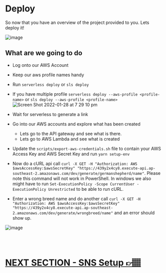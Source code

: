 # Deploy

So now that you have an overview of the project provided to you. Lets deploy it!

![image](https://user-images.githubusercontent.com/17308998/151512695-234b83f9-0c12-4120-b873-2ec0b3314f02.png)

## What are we going to do
- Log onto our AWS Account
- Keep our aws profile names handy
- Run `serverless deploy` or `sls deploy`
- If you have multiple profile `serverless deploy --aws-profile <profile-name>` or `sls deploy --aws-profile <profile-name>`
![Screen Shot 2022-01-28 at 7 29 10 pm](https://user-images.githubusercontent.com/17308998/151513393-9a0de6be-397f-440e-88da-9db5f7a4afec.png)

- Wait for serverless to generate a link
- Go into our AWS accounts and explore what has been created
    - Lets go to the API gateway and see what is there.
    - Lets go to AWS Lambda and see what is created
- Update the `scripts/export-aws-credentials.sh` file to contain your AWS Access Key and AWS Secret Key and run `yarn setup-env` 
- Now do a cURL api call `curl -X GET -H "Authorization: AWS $awsAccessKey:$awsSecretKey" "https://439y2x4cy8.execute-api.ap-southeast-2.amazonaws.com/dev/generate/germanshepherd/name"`. Please note this command will not work in PowerShell. In windows we also might have to run `Set-ExecutionPolicy -Scope CurrentUser -ExecutionPolicy Unrestricted` to be able to run cURL.
- Enter a wrong breed name and do another call `curl -X GET -H "Authorization: AWS $awsAccessKey:$awsSecretKey" "https://439y2x4cy8.execute-api.ap-southeast-2.amazonaws.com/dev/generate/wrongbreed/name"` and an error should show up.

![image](https://user-images.githubusercontent.com/17308998/151512935-f70cefa7-a472-4cb1-bfb4-45fb59e8784c.png)

</br>
</br>

# [NEXT SECTION - SNS Setup 👉🏽](../03.4-sns-setup/03.4-sns-setup.md)
